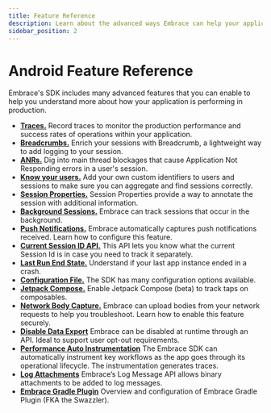 ```yaml
---
title: Feature Reference
description: Learn about the advanced ways Embrace can help your application
sidebar_position: 2
---
```


# Android Feature Reference

Embrace's SDK includes many advanced features that you can enable to help you understand more about
how your application is performing in production.

- [**Traces.**](/android/features/traces.md) Record traces to monitor the production performance and success rates of operations within your application.
- [**Breadcrumbs.**](/android/features/breadcrumbs.md) Enrich your sessions with Breadcrumb, a lightweight way to add logging to your session.  
- [**ANRs.**](/docs/product/troubleshooting/anr-reporting.md) Dig into main thread blockages that cause Application Not Responding errors in a user's session.
- [**Know your users.**](/android/features/identify-users.md) Add your own custom identifiers to users and sessions to make sure you can aggregate and find sessions correctly.
- [**Session Properties.**](/android/features/session-properties.md) Session Properties provide a way to annotate the session with additional information.
- [**Background Sessions.**](/android/features/background-sessions.md) Embrace can track sessions that occur in the background.
- [**Push Notifications.**](/android/features/push-notifications.md) Embrace automatically captures push notifications received. Learn how to configure this feature.
- [**Current Session ID API.**](/android/features/current-session-id-api.md) This API lets you know what the current Session Id is in case you need to track it separately.
- [**Last Run End State.**](/android/features/last-run-end-state.md) Understand if your last app instance ended in a crash.
- [**Configuration File.**](/android/features/configuration-file.md) The SDK has many configuration options available.
- [**Jetpack Compose.**](/android/features/jetpack-compose.md) Enable Jetpack Compose (beta) to track taps on composables.
- [**Network Body Capture.**](/android/features/network-body-capture.md) Embrace can upload bodies from your network requests to help you troubleshoot. Learn how to enable this feature securely.
- [**Disable Data Export**](/android/features/disable-data-export.md) Embrace can be disabled at runtime through an API. Ideal to support user opt-out requirements.  
- [**Performance Auto Instrumentation**](/android/features/performance-instrumentation.md) The Embrace SDK can automatically instrument key workflows as the app goes through its operational lifecycle. The instrumentation generates traces.
- [**Log Attachments**](/android/features/log_attachments.md) Embrace’s Log Message API allows binary attachments to be added to log messages.
- [**Embrace Gradle Plugin**](/android/features/embrace-gradle-plugin.md) Overview and configuration of Embrace Gradle Plugin (FKA the Swazzler).
